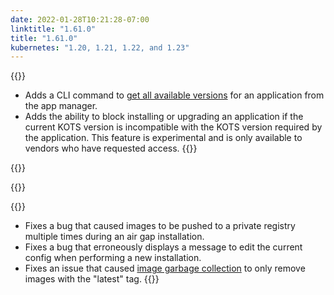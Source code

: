 ```yaml
---
date: 2022-01-28T10:21:28-07:00
linktitle: "1.61.0"
title: "1.61.0"
kubernetes: "1.20, 1.21, 1.22, and 1.23"
---
```


{{<features>}}
* Adds a CLI command to [get all available versions](https://kots.io/kots-cli/get/versions/) for an application from the app manager.
* Adds the ability to block installing or upgrading an application if the current KOTS version is incompatible with the KOTS version required by the application. This feature is experimental and is only available to vendors who have requested access.
{{</features>}}

{{<changes>}}

{{</changes>}}

{{<fixes>}}
* Fixes a bug that caused images to be pushed to a private registry multiple times during an air gap installation.
* Fixes a bug that erroneously displays a message to edit the current config when performing a new installation.
* Fixes an issue that caused [image garbage collection](/kotsadm/registries/kurl-registry/#image-garbage-collection) to only remove images with the "latest" tag.
{{</fixes>}}
